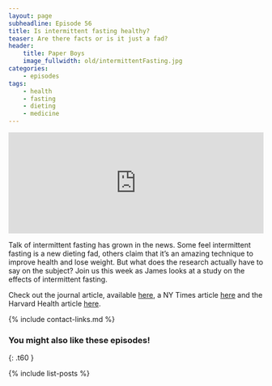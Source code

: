 ```yaml
---
layout: page
subheadline: Episode 56
title: Is intermittent fasting healthy?
teaser: Are there facts or is it just a fad?
header:
    title: Paper Boys
    image_fullwidth: old/intermittentFasting.jpg
categories:
    - episodes
tags:
    - health
    - fasting
    - dieting
    - medicine
---
```


<iframe src="https://pinecast.com/player/66c5ca3e-14eb-42e4-b00a-2e49554c3f63?theme=thick" seamless height="200" style="border:0" class="pinecast-embed" frameborder="0" width="100%"></iframe>

Talk of intermittent fasting has grown in the news. Some feel intermittent fasting is a new dieting fad, others claim that it’s an amazing technique to improve health and lose weight. But what does the research actually have to say on the subject? Join us this week as James looks at a study on the effects of intermittent fasting.

Check out the journal article, available [here](https://www.ncbi.nlm.nih.gov/pubmed/26411343), a NY Times article [here](https://www.nytimes.com/2018/07/24/well/when-we-eat-or-dont-eat-may-be-critical-for-health.html) and the Harvard Health article [here](https://www.health.harvard.edu/heart-health/not-so-fast-pros-and-cons-of-the-newest-diet-trend).
	
{% include contact-links.md %}

### You might also like these episodes!
{: .t60 }

{% include list-posts %}
